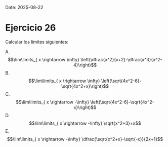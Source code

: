 Date: 2025-08-22

# Ejercicio 26

 
Calcular los límites siguientes:

A.  $$\lim\limits_{ x \rightarrow  \infty}  \left(\dfrac{x^2}{x+2}-\dfrac{x^3}{x^2-4}\right)$$
B.  $$\lim\limits_{ x \rightarrow  \infty}  \left(\sqrt{4x^2-6}-\sqrt{4x^2+x}\right)$$
C.  $$\lim\limits_{ x \rightarrow  -\infty}  \left(\sqrt{4x^2-6}-\sqrt{4x^2-x}\right)$$
D.  $$\lim\limits_{ x \rightarrow  -\infty}  \sqrt{x^2+3}+x$$
E.  $$\lim\limits_{ x \rightarrow  -\infty}  \dfrac{\sqrt{x^2+x}-\sqrt{-x}}{2x+1}$$
